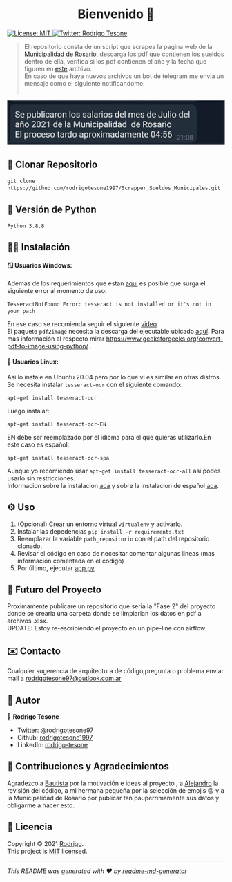 <h1 align="center">Bienvenido 👋</h1>
<p>
  <a href="LICENSE" target="_blank">
    <img alt="License: MIT" src="https://img.shields.io/badge/License-MIT-yellow.svg" />
  </a>
  <a href="https://twitter.com/rodrigotesone97" target="_blank">
    <img alt="Twitter: Rodrigo Tesone" src="https://img.shields.io/twitter/follow/rodrigotesone97.svg?style=social" />
  </a>
</p>

> El repositorio consta de un script que scrapea la pagina web de la [Municipalidad de Rosario](https://www.rosario.gob.ar/web/gobierno/personal/sueldos), descarga los pdf que contienen los sueldos dentro de ella, verifica si los pdf contienen el año y la fecha que figuren en [este](ultimos_datos.dat) archivo.</br>
> En caso de que haya nuevos archivos un bot de telegram me envia un mensaje como el siguiente notificandome:</br></br>

![Demo](Demo.jpeg)

## 📂 Clonar Repositorio

```
git clone https://github.com/rodrigotesone1997/Scrapper_Sueldos_Municipales.git
```

## 🐍 Versión de Python

```
Python 3.8.8
```

## 👨‍💻 Instalación

#### 🪟 Usuarios Windows:

Ademas de los requerimientos que estan [aquí](requirements.txt) es posible que surga el siguiente error al momento de uso:

```
TesseractNotFound Error: tesseract is not installed or it's not in your path
```

En ese caso se recomienda seguir el siguiente [video](https://www.youtube.com/watch?v=DG5D8A3zi4o&ab_channel=MotechApp).</br>
El paquete `pdf2image` necesita la descarga del ejecutable ubicado [aquí](https://github.com/oschwartz10612/poppler-windows/releases/).
Para mas información al respecto mirar https://www.geeksforgeeks.org/convert-pdf-to-image-using-python/ .

#### 🐧 Usuarios Linux:

Asi lo instale en Ubuntu 20.04 pero por lo que vi es similar en otras distros.</br>
Se necesita instalar `tesseract-ocr` con el siguiente comando:

```
apt-get install tesseract-ocr
```

Luego instalar:

```
apt-get install tesseract-ocr-EN
```

EN debe ser reemplazado por el idioma para el que quieras utilizarlo.En este caso es español:

```
apt-get install tesseract-ocr-spa
```

Aunque yo recomiendo usar `apt-get install tesseract-ocr-all` asi podes usarlo sin restricciones.</br>
Informacion sobre la instalacion [aca](https://linuxhint.com/install-tesseract-ocr-linux/) y sobre la instalacion de español [aca](https://parzibyte.me/blog/2019/05/18/instalar-tesseract-ocr-idioma-espanol-ubuntu/).

## ⚙️ Uso

1. (Opcional) Crear un entorno virtual `virtualenv` y activarlo.
2. Instalar las depedencias `pip install -r requirements.txt`
3. Reemplazar la variable `path_repositorio` con el path del repositorio clonado.
4. Revisar el código en caso de necesitar comentar algunas lineas (mas información comentada en el código)
5. Por último, ejecutar [app.py](app.py)

## 🔮 Futuro del Proyecto

Proximamente publicare un repositorio que seria la "Fase 2" del proyecto donde se crearia una carpeta donde se limpiarian los datos en pdf a archivos .xlsx.</br>
UPDATE: Estoy re-escribiendo el proyecto en un pipe-line con airflow.

## ✉️ Contacto

Cualquier sugerencia de arquitectura de código,pregunta o problema enviar mail a rodrigotesone97@outlook.com.ar

## 🤔 Autor

👤 **Rodrigo Tesone**

* Twitter: [@rodrigotesone97](https://twitter.com/rodrigotesone97)
* Github: [rodrigotesone1997](https://github.com/rodrigotesone1997)
* LinkedIn: [rodrigo-tesone](https://linkedin.com/in/rodrigo-tesone)

## 🤝 Contribuciones y Agradecimientos

Agradezco a [Bautista](https://github.com/coltking) por la motivación e ideas al proyecto , a [Alejandro](https://github.com/alexdraven) la revisión del código, a mi hermana pequeña por la selección de emojis 😉 y a la Municipalidad de Rosario por publicar tan pauperrimamente sus datos y obligarme a hacer esto.


## 📝 Licencia

Copyright © 2021 [Rodrigo](https://github.com/rodrigotesone1997).<br />
This project is [MIT](LICENSE) licensed.

***
_This README was generated with ❤️ by [readme-md-generator](https://github.com/kefranabg/readme-md-generator)_
